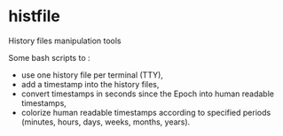 # histfile
History files manipulation tools

Some bash scripts to :
- use one history file per terminal (TTY),
- add a timestamp into the history files,
- convert timestamps in seconds since the Epoch into human readable timestamps,
- colorize human readable timestamps according to specified periods (minutes, hours, days, weeks, months, years).

